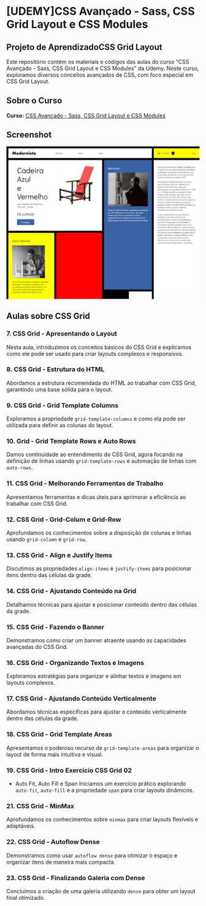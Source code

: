 # [UDEMY]CSS Avançado - Sass, CSS Grid Layout e CSS Modules

## Projeto de AprendizadoCSS Grid Layout

Este repositório contém os materiais e códigos das aulas do curso "CSS Avançado - Sass, CSS Grid Layout e CSS Modules" da Udemy. Neste curso, exploramos diversos conceitos avançados de CSS, com foco especial em CSS Grid Layout.

## Sobre o Curso

**Curso:** [CSS Avançado - Sass, CSS Grid Layout e CSS Modules](https://www.udemy.com/course/css-avancado/)

## Screenshot
![Grid](./screenshots/grid_screenshot.jpeg)

## Aulas sobre CSS Grid

### 7. CSS Grid - Apresentando o Layout
Nesta aula, introduzimos os conceitos básicos do CSS Grid e explicamos como ele pode ser usado para criar layouts complexos e responsivos.

### 8. CSS Grid - Estrutura do HTML
Abordamos a estrutura recomendada do HTML ao trabalhar com CSS Grid, garantindo uma base sólida para o layout.

### 9. CSS Grid - Grid Template Columns
Exploramos a propriedade `grid-template-columns` e como ela pode ser utilizada para definir as colunas do layout.

### 10. Grid - Grid Template Rows e Auto Rows
Damos continuidade ao entendimento do CSS Grid, agora focando na definição de linhas usando `grid-template-rows` e automação de linhas com `auto-rows`.

### 11. CSS Grid - Melhorando Ferramentas de Trabalho
Apresentamos ferramentas e dicas úteis para aprimorar a eficiência ao trabalhar com CSS Grid.

### 12. CSS Grid - Grid-Colum e Grid-Row
Aprofundamos os conhecimentos sobre a disposição de colunas e linhas usando `grid-column` e `grid-row`.

### 13. CSS Grid - Align e Justify Items
Discutimos as propriedades `align-items` e `justify-items` para posicionar itens dentro das células da grade.

### 14. CSS Grid - Ajustando Conteúdo na Grid
Detalhamos técnicas para ajustar e posicionar conteúdo dentro das células da grade.

### 15. CSS Grid - Fazendo o Banner
Demonstramos como criar um banner atraente usando as capacidades avançadas do CSS Grid.

### 16. CSS Grid - Organizando Textos e Imagens
Exploramos estratégias para organizar e alinhar textos e imagens em layouts complexos.

### 17. CSS Grid - Ajustando Conteúdo Verticalmente
Abordamos técnicas específicas para ajustar o conteúdo verticalmente dentro das células da grade.

### 18. CSS Grid - Grid Template Areas
Apresentamos o poderoso recurso de `grid-template-areas` para organizar o layout de forma mais intuitiva e visual.

### 19. CSS Grid - Intro Exercicio CSS Grid 02
 - Auto Fit, Auto Fill e Span
Iniciamos um exercício prático explorando `auto-fit`, `auto-fill` e a propriedade `span` para criar layouts dinâmicos.

### 21. CSS Grid - MinMax
Aprofundamos os conhecimentos sobre `minmax` para criar layouts flexíveis e adaptáveis.

### 22. CSS Grid - Autoflow Dense
Demonstramos como usar `autoflow dense` para otimizar o espaço e organizar itens de maneira mais compacta.

### 23. CSS Grid - Finalizando Galeria com Dense
Concluímos a criação de uma galeria utilizando `dense` para obter um layout final otimizado.
